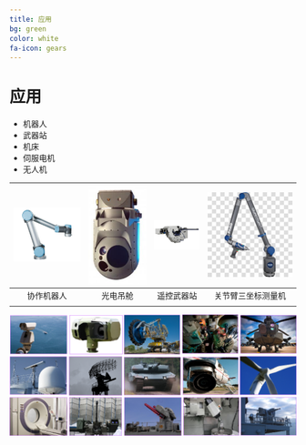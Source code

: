 ```yaml
---
title: 应用
bg: green
color: white
fa-icon: gears
---
```


# 应用

- 机器人
- 武器站
- 机床
- 伺服电机
- 无人机

| <img src="..\img\CollaborativeRobot.png" style="zoom:30%;" /> | ![](..\img\DCOMPASS-Electro-optical-Surveillance-Payload.jpg) | <img src="..\img\ws.png" style="zoom: 15%;" /> | ![](..\img\3d_arm.jpg) |
| :----------------------------------------------------------: | :----------------------------------------------------------: | :----------------------------------------------------------: | :-------------------------------------------------------: |
|                          协作机器人                          |                           光电吊舱                           |                          遥控武器站                          |                    关节臂三坐标测量机                     |
|                                                              |                                                              |                                                              |                                                           |

![image-20211013214820792](..\img\image-20211013214820792.png)

